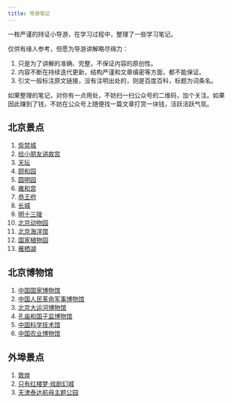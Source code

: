 ```yaml
---
title: 导游笔记
---
```


一枚严谨的持证小导游，在学习过程中，整理了一些学习笔记。

仅供有缘人参考，但愿为导游讲解略尽绵力：

1. 只是为了讲解的准确、完整，不保证内容的原创性。
2. 内容不断在持续迭代更新，结构严谨和文章缜密等方面，都不能保证。
3. 引文一般标注原文链接，没有注明出处的，则是百度百科，标题为词条名。

如果整理的笔记，对你有一点用处，不妨扫一扫公众号的二维码，加个关注。如果因此赚到了钱，不妨在公众号上随便找一篇文章打赏一块钱，活跃活跃气氛。

## 北京景点

1. [祡禁城](./guide/the-forbidden-city)
2. [给小朋友讲故宫](./guide/the-forbidden-city-for-children)
3. [天坛](./guide/the-temple-of-heaven)
4. [颐和园](./guide/the-summer-palace)
5. [圆明园](./guide/the-winter-palace)
6. [雍和宫](./guide/YongHeGong)
7. [恭王府](./guide/prince-gongs-mansion)
8. [长城](./guide/the-great-wall)
9. [明十三陵](./guide/ming-tombs)
10. [北京动物园](./guide/zoo)
11. [北京海洋馆](./guide/aquarium)
12. [国家植物园](./guide/chnbg)
13. [雁栖湖](./guide/YanqiLake)

## 北京博物馆

1. [中国国家博物馆](./guide/chnmuseum)
2. [中国人民革命军事博物馆](./guide/military-museum)
3. [北京大运河博物馆](./guide/canalmuseum)
4. [孔庙和国子监博物馆](./guide/kmgzj)
5. [中国科学技术馆](./guide/cstm)
6. [中国农业博物馆](./guide/ciae)

## 外埠景点

1. [敦煌](./guide/Dunhuang)
2. [只有红楼梦·戏剧幻城](./guide/Unique-Dream-of-Red-Mansion)
3. [天津泰达航母主题公园](./guide/TEDA-aircraft)
